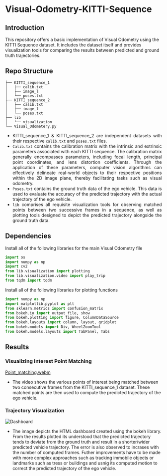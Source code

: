 # Visual-Odometry-KITTI-Sequence

## Introduction
This repository offers a basic implementation of Visual Odometry using the KITTI Sequence dataset. It includes the dataset itself and provides visualization tools for comparing the results between predicted and ground truth trajectories.

## Repo Structure
```
├── KITTI_sequence_1
│   ├── calib.txt
│   ├── image_l
│   └── poses.txt
├── KITTI_sequence_2
│   ├── calib.txt
│   ├── image_l
│   └── poses.txt
├── lib
│   └── visualization
└── Visual_Odometery.py
```
<div style="text-align: justify;">

- KITTI_sequence_1 & KITTI_sequence_2 are independent datasets with their respective `calib.txt` and `poses.txt` files.
- `Calib.txt` contains the calibration matrix with the intrinsic and extrinsic parameters associated with each KITTI sequence. The calibration matrix generally encompasses parameters, including focal length, principal point coordinates, and lens distortion coefficients. Through the application of these parameters, computer vision algorithms can effectively delineate real-world objects to their respective positions within the 2D image plane, thereby facilitating tasks such as visual odometry.
- `Poses.txt` contains the ground truth data of the ego vehicle. This data is used to evaluate the accuracy of the predicted trajectory with the actual trajectory of the ego vehicle.
- `lib` comprises all requisite visualization tools for observing matched points between two successive frames in a sequence, as well as plotting tools designed to depict the predicted trajectory alongside the ground truth data.

</div>


## Dependencies
Install all of the following libraries for the main Visual Odometry file
```py
import os
import numpy as np
import cv2
from lib.visualization import plotting
from lib.visualization.video import play_trip
from tqdm import tqdm
```
Install all of the following libraries for plotting functions
```py
import numpy as np
import matplotlib.pyplot as plt
from sklearn.metrics import confusion_matrix
from bokeh.io import output_file, show
from bokeh.plotting import figure, ColumnDataSource
from bokeh.layouts import column, layout, gridplot
from bokeh.models import Div, WheelZoomTool
from bokeh.models.layouts import TabPanel, Tabs
```
## Results
### Visualizing Interest Point Matching
[Point_matching.webm](https://github.com/dawn-mathew/Visual-Odometry-KITTI-Sequence/assets/150279674/58cd8bdd-9b88-4fc4-98d6-735af228d50b)
- The video shows the various points of interest being matched between two consecutive frames from the KITTI_sequence_1 dataset. These matched points are then used to compute the predicted trajectory of the ego vehicle.
### Trajectory Visualization
![Dashboard](https://github.com/dawn-mathew/Visual-Odometry-KITTI-Sequence/assets/150279674/fcec0c92-4881-4a97-8566-874e6157d278)
- The image depicts the HTML dashboard created using the bokeh library. From the results plotted its understood that the predicted trajectory tends to deviate from the ground truth and result in a shorter/wider predicted vehicle trajectory. The error is also observed to incrases with the number of computed frames. Futher improvements have to be made with more complex approaches such as tracking immobile objects or landmarks such as tress or buildings and usnig its computed motion to correct the predicted trajectory of the ego vehicle.



